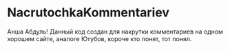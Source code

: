 # NacrutochkaKommentariev
Анша Абдуль! Данный код создан для накрутки комментариев на одном хорошем сайте, аналоге Ютубов, короче кто понят, тот понял.
